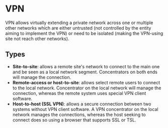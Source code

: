 # VPN

VPN allows virtually extending a private network across one or multiple other networks which are either untrusted (not controlled by the entity aiming to implement the VPN) or need to be isolated (making the VPN-using site not reach other networks).

## Types

- **Site-to-site**: allows a remote site's network to connect to the main one and be seen as a local network segment. Concentrators on both ends will manage the connection.
- **Remote-access or host-to-site**: allows select remote users to connect to the local network. Concentrator on the local network will manage the connection, whereas the remote system uses special VPN client software.
- **Host-to-host (SSL VPN)**: allows a secure connection between two systems without VPN client software. A VPN concentrator on the local network manages the connections, whereas the host seeking to connect does so using a browser that supports SSL or TSL. 
